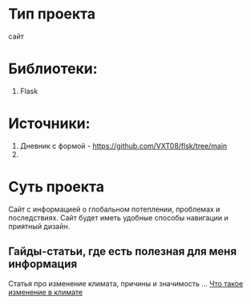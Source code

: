 # Тип проекта
  сайт


# Библиотеки:
  1. Flask


# Источники:
  1. Дневник с формой - https://github.com/VXT08/flsk/tree/main
  2. 

# Суть проекта
  Сайт с информацией о глобальном потеплении, проблемах и последствиях. Сайт будет иметь удобные способы навигации и  приятный дизайн.

  
## Гайды-статьи, где есть полезная для меня информация
Статья про изменение климата, причины и значимость ... [Что такое изменение в климате](https://www.un.org/ru/climatechange/what-is-climate-change)
